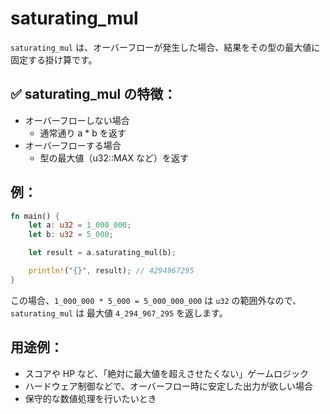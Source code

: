 # saturating_mul

`saturating_mul` は、オーバーフローが発生した場合、結果をその型の最大値に固定する掛け算です。

## ✅ saturating_mul の特徴：

- オーバーフローしない場合
  - 通常通り a \* b を返す
- オーバーフローする場合
  - 型の最大値（u32::MAX など）を返す

## 例：

```rs
fn main() {
    let a: u32 = 1_000_000;
    let b: u32 = 5_000;

    let result = a.saturating_mul(b);

    println!("{}", result); // 4294967295
}
```

この場合、`1_000_000 * 5_000 = 5_000_000_000` は `u32` の範囲外なので、`saturating_mul` は 最大値 `4_294_967_295` を返します。

## 用途例：

- スコアや HP など、「絶対に最大値を超えさせたくない」ゲームロジック
- ハードウェア制御などで、オーバーフロー時に安定した出力が欲しい場合
- 保守的な数値処理を行いたいとき
